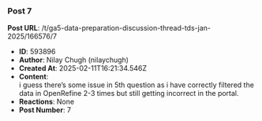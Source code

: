 ### Post 7
**Post URL**: /t/ga5-data-preparation-discussion-thread-tds-jan-2025/166576/7
- **ID**: 593896
- **Author**: Nilay Chugh (nilaychugh)
- **Created At**: 2025-02-11T16:21:34.546Z
- **Content**:  
  i guess there’s some issue in 5th question as i have correctly filtered the data in OpenRefine 2-3 times but still getting incorrect in the portal.
- **Reactions**: None
- **Post Number**: 7

